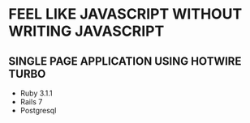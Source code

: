 # FEEL LIKE JAVASCRIPT WITHOUT WRITING JAVASCRIPT

## SINGLE PAGE APPLICATION USING HOTWIRE TURBO

* Ruby 3.1.1
* Rails 7
* Postgresql

